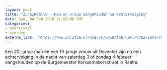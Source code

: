 ```yaml
---
layout: post
title: "Zuna/Raalte - Man en vrouw aangehouden na achtervolging"
date: Sun, 04 Feb 2018 11:08:00 GMT
categories: 
- overijssel 
- wierden 
externe_link: "https://www.politie.nl/nieuws/2018/februari/4/02-zuna-raalte-man-en-vrouw-aangehouden-na-achtervolging.html"
---
```


Een 20-jarige man en een 19-jarige vrouw uit Deventer zijn na een achtervolging in de nacht van zaterdag 3 of zondag 4 februari aangehouden op de Burgemeester Kerssemakersstraat in Raalte.
